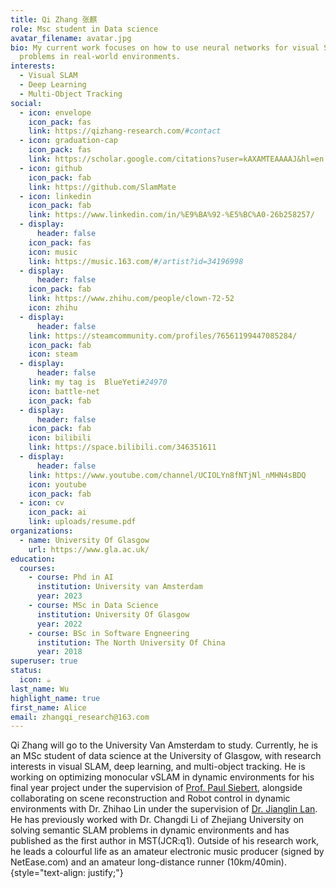 ```yaml
---
title: Qi Zhang 张麒
role: Msc student in Data science
avatar_filename: avatar.jpg
bio: My current work focuses on how to use neural networks for visual SLAM
  problems in real-world environments.
interests:
  - Visual SLAM
  - Deep Learning
  - Multi-Object Tracking
social:
  - icon: envelope
    icon_pack: fas
    link: https://qizhang-research.com/#contact
  - icon: graduation-cap
    icon_pack: fas
    link: https://scholar.google.com/citations?user=kAXAMTEAAAAJ&hl=en
  - icon: github
    icon_pack: fab
    link: https://github.com/SlamMate
  - icon: linkedin
    icon_pack: fab
    link: https://www.linkedin.com/in/%E9%BA%92-%E5%BC%A0-26b258257/
  - display:
      header: false
    icon_pack: fas
    icon: music
    link: https://music.163.com/#/artist?id=34196998
  - display:
      header: false
    icon_pack: fab
    link: https://www.zhihu.com/people/clown-72-52
    icon: zhihu
  - display:
      header: false
    link: https://steamcommunity.com/profiles/76561199447085284/
    icon_pack: fab
    icon: steam
  - display:
      header: false
    link: my tag is  BlueYeti#24970
    icon: battle-net
    icon_pack: fab
  - display:
      header: false
    icon_pack: fab
    icon: bilibili
    link: https://space.bilibili.com/346351611
  - display:
      header: false
    link: https://www.youtube.com/channel/UCIOLYn8fNTjNl_nMHN4sBDQ
    icon: youtube
    icon_pack: fab
  - icon: cv
    icon_pack: ai
    link: uploads/resume.pdf
organizations:
  - name: University Of Glasgow
    url: https://www.gla.ac.uk/
education:
  courses:
    - course: Phd in AI
      institution: University van Amsterdam
      year: 2023
    - course: MSc in Data Science
      institution: University Of Glasgow
      year: 2022
    - course: BSc in Software Engneering
      institution: The North University Of China
      year: 2018
superuser: true
status:
  icon: ☕️
last_name: Wu
highlight_name: true
first_name: Alice
email: zhangqi_research@163.com
---
```

Qi Zhang will go to the University Van Amsterdam to study. Currently, he is an MSc student of data science at the University of Glasgow, with research interests in visual SLAM, deep learning, and multi-object tracking. He is working on optimizing monocular vSLAM in dynamic environments for his final year project under the supervision of [Prof. Paul Siebert](https://www.gla.ac.uk/schools/computing/staff/paulsiebert/), alongside collaborating on scene reconstruction and Robot control in dynamic environments with Dr. Zhihao Lin under the supervision of [Dr. Jianglin Lan](https://www.gla.ac.uk/schools/engineering/staff/jianglinlan/). He has previously worked with Dr. Changdi Li of Zhejiang University on solving semantic SLAM problems in dynamic environments and has published as the first author in MST(JCR:q1). Outside of his research work, he leads a colourful life as an amateur electronic music producer (signed by NetEase.com) and an amateur long-distance runner (10km/40min).
{style="text-align: justify;"}
